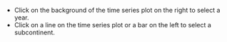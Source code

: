 - Click on the background of the time series plot on the right to select a year.
- Click on a line on the time series plot or a bar on the left to select a subcontinent.